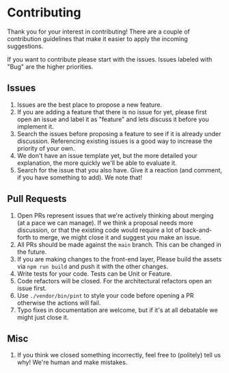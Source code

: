 # Contributing
Thank you for your interest in contributing! There are a couple of contribution guidelines that make it easier to apply the incoming suggestions.

If you want to contribute please start with the issues. Issues labeled with "Bug" are the higher priorities.

## Issues
1. Issues are the best place to propose a new feature.
2. If you are adding a feature that there is no issue for yet, please first open an issue and label it as "feature" and lets discuss it before you implement it.
3. Search the issues before proposing a feature to see if it is already under discussion. Referencing existing issues is a good way to increase the priority of your own.
4. We don't have an issue template yet, but the more detailed your explanation, the more quickly we'll be able to evaluate it.
5. Search for the issue that you also have. Give it a reaction (and comment, if you have something to add). We note that!

## Pull Requests
1. Open PRs represent issues that we're actively thinking about merging (at a pace we can manage). If we think a proposal needs more discussion, or that the existing code would require a lot of back-and-forth to merge, we might close it and suggest you make an issue.
2. All PRs should be made against the `main` branch. This can be changed in the future.
3. If you are making changes to the front-end layer, Please build the assets via `npm run build` and push it with the other changes.
4. Write tests for your code. Tests can be Unit or Feature.
5. Code refactors will be closed. For the architectural refactors open an issue first.
6. Use `./vendor/bin/pint` to style your code before opening a PR otherwise the actions will fail.
7. Typo fixes in documentation are welcome, but if it's at all debatable we might just close it.

## Misc
1. If you think we closed something incorrectly, feel free to (politely) tell us why! We're human and make mistakes.
